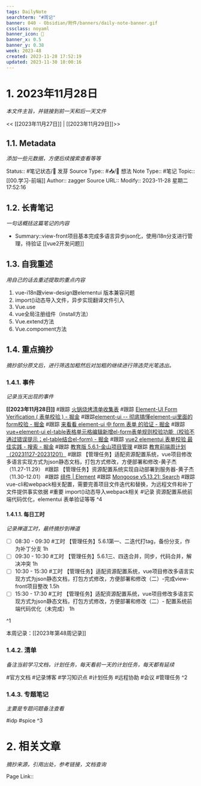 ```yaml
---
tags: DailyNote
searchterm: "#周记"
banner: 040 - Obsidian/附件/banners/daily-note-banner.gif
cssclass: noyaml
banner_icon: 💌
banner_x: 0.5
banner_y: 0.38
week: 2023-48
created: 2023-11-28 17:52:19
updated: 2023-11-30 10:00:16
---
```


# 1. 2023年11月28日

_本文件主旨，并链接到前一天和后一天文件_

<< [[2023年11月27日]] | [[2023年11月29日]]>>

## 1.1. Metadata

_添加一些元数据，方便后续搜索查看等等_

Status:: #笔记状态/🌱 发芽
Source Type:: #📥/💭 想法 
Note Type:: #笔记
Topic:: [[00.学习-前端]]
Author:: zagger
Source URL::
Modify:: 2023-11-28 星期二 17:52:16

## 1.2. 长青笔记

_一句话概括这篇笔记的内容_

- Summary::view-front项目基本完成多语言异步json化，使用i18n分支进行管理，待验证
[[vue2开发问题]]
## 1.3. 自我重述

_用自己的话去重述提取的重点内容_

1. vue-i18n跟view-design跟elementui 版本兼容问题
2. import()动态导入文件，异步实现翻译文件引入
3. Vue.use
4. vue全局注册组件（install方法）
5. Vue.extend方法
6. Vue.compoment方法

## 1.4. 重点摘抄

_摘抄部分原文后，进行筛选加粗然后对加粗的继续进行筛选荧光笔选出。_

### 1.4.1. 事件

_记录当天出现的事件_

**[[2023年11月28日]]** 
#跟踪 [火锅烧烤清单收集表](https://www.kdocs.cn/l/cgUzOODYBweN)
#跟踪 [Element-UI Form Verification ( 表单校验 ) - 掘金](https://juejin.cn/post/6975495834360086535?searchId=2023112817032095B750C95262AC659CA7)
#跟踪[element-ui -- 彻底搞懂element-ui里面的form校验 - 掘金](https://juejin.cn/post/6844904136492728327?searchId=2023112817032095B750C95262AC659CA7)
#跟踪 [来看看 element-ui 中 form 表单 的验证 - 掘金](https://juejin.cn/post/7221001498753695805?searchId=2023112817032095B750C95262AC659CA7)
#跟踪 [vue+element-ui el-table表格单元格编辑新增el-form表单规则校验功能（校验不通过错误提示；el-table结合el-form) - 掘金](https://juejin.cn/post/7225127360444940346?searchId=2023112817032095B750C95262AC659CA7)
#跟踪 [vue2 elementui 表单校验 最佳实践 - 搜索 - 掘金](https://juejin.cn/search?query=vue2%20elementui%20%E8%A1%A8%E5%8D%95%E6%A0%A1%E9%AA%8C%20%E6%9C%80%E4%BD%B3%E5%AE%9E%E8%B7%B5&fromSeo=1&fromHistory=0&fromSuggest=0)
#跟踪 [教育版 5.6.1-金山项目管理](https://pm.wps.cn/?vcl_cli=st&group_id=1769798260#/project/1689748253699124?viewId=1689748253716436)
#跟踪 [教育前端周计划（20231127-20231201）](https://www.kdocs.cn/l/cncngxEcagIY)
#跟踪 【管理任务】适配资源配置系统，vue项目修改多语言实现方式为json静态文档，打包方式修改，方便部署和修改-黄子杰（11.27-11.29）
#跟踪 【管理任务】资源配置系统实现自动部署到服务器-黄子杰（11.30-12.01）
#跟踪 [组件 | Element](https://element.eleme.cn/#/zh-CN/component/form)
#跟踪 [Mongoose v5.13.21: Search](https://mongoosejs.com/docs/5.x/docs/search.html?q=pre)
#跟踪 vue-cli和webpack相关配置，需要完善项目文件迭代和替换，为远程文件和补丁文件提供事实依据
#重要 import()动态导入webpack相关
#记录 资源配置系统前端代码优化，elementui 表单验证等等
^4
#### 1.4.1.1. 每日工时

_记录禅道工时，最终摘抄到禅道_

- [ ] 08:30 - 09:30 #工时 【管理任务】5.6.1第一、二迭代打tag，备份分支，作为补丁分支 1h
- [ ] 09:30 - 10:30 #工时 【管理任务】5.6.1三、四迭合并，同步，代码合并，解决冲突 1h
- [ ] 10:30 - 15:30 #工时  【管理任务】适配资源配置系统，vue项目修改多语言实现方式为json静态文档，打包方式修改，方便部署和修改（二）-完成view-front项目整改 1.5h
- [ ] 15:30  - 17:30 #工时  【管理任务】适配资源配置系统，vue项目修改多语言实现方式为json静态文档，打包方式修改，方便部署和修改（二）- 配置系统前端代码优化（未完成） 1h

^1

本周记录：[[2023年第48周记录]]

### 1.4.2. 清单

_备注当前学习文档，计划任务，每天看前一天的计划任务，每天都有延续_

#官方文档 
#记录博客
#学习知识点
#计划任务
#远程协助
#会议 
#管理任务
^2

### 1.4.3. 专题笔记

_主要是专题问题备注查看_

#idp
#spice
^3

# 2. 相关文章

_摘抄来源，引用出处，参考链接，文档查询_

Page Link::

